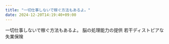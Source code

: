 ```yaml
---
title: "一切仕事しないで稼ぐ方法もあるよ。"
date: 2024-12-20T14:19:40+09:00
---
```

一切仕事しないで稼ぐ方法もあるよ。
脳の処理能力の提供
若干ディストピアな失業保険
